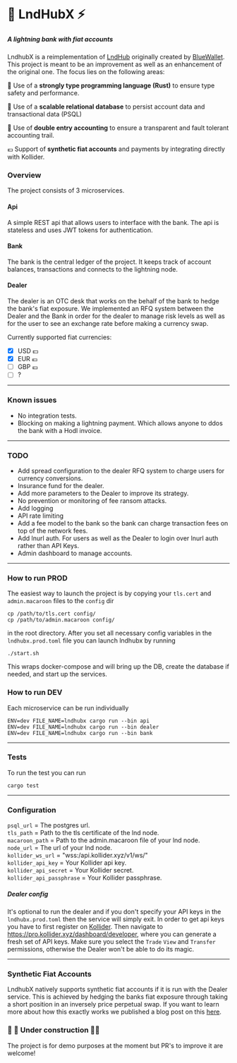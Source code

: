# 🏦 LndHubX ⚡
 
##### A lightning bank with fiat accounts
LndhubX is a reimplementation of [LndHub](https://github.com/BlueWallet/LndHub) originally created by [BlueWallet](https://bluewallet.io/). This project is meant to be an improvement as well as an enhancement of the original one. The focus lies on the following areas:
 
🦀 Use of a **strongly type programming language (Rust)** to ensure type safety and performance.
 
💾 Use of a **scalable relational database** to persist account data and transactional data (PSQL)
 
📒 Use of **double entry accounting** to ensure a transparent and fault tolerant accounting trail.
 
💶 Support of **synthetic fiat accounts** and payments by integrating directly with Kollider.

### Overview
The project consists of 3 microservices.
 
#### Api
A simple REST api that allows users to interface with the bank. The api is stateless and uses JWT tokens for authentication.
 
#### Bank
The bank is the central ledger of the project. It keeps track of account balances, transactions and connects to the lightning node.
 
#### Dealer
The dealer is an OTC desk that works on the behalf of the bank to hedge the bank's fiat exposure. We implemented an RFQ system between the Dealer and the Bank in order for the dealer to manage risk levels as well as for the user to see an exchange rate before making a currency swap.

Currently supported fiat currencies:
- [x] USD 💵
- [x] EUR 💶
- [ ] GBP 💷
- [ ] ?
 
---
 
### Known issues
- No integration tests.
- Blocking on making a lightning payment. Which allows anyone to ddos the bank with a Hodl invoice.
---
### TODO
- Add spread configuration to the dealer RFQ system to charge users for currency conversions.
- Insurance fund for the dealer. 
- Add more parameters to the Dealer to improve its strategy.
- No prevention or monitoring of fee ransom attacks.
- Add logging
- API rate limiting
- Add a fee model to the bank so the bank can charge transaction fees on top of the network fees.
- Add lnurl auth. For users as well as the Dealer to login over lnurl auth rather than API Keys.
- Admin dashboard to manage accounts.
---
 
### How to run PROD
The easiest way to launch the project is by copying your `tls.cert` and `admin.macaroon` files to the `config` dir
```
cp /path/to/tls.cert config/
cp /path/to/admin.macaroon config/
```
in the root directory. After you set all necessary config variables in the `lndhubx.prod.toml` file you can launch lndhubx by running

```
./start.sh
```
This wraps docker-compose and will bring up the DB, create the database if needed, and start up the services.

### How to run DEV
Each microservice can be run individually
 
```
ENV=dev FILE_NAME=lndhubx cargo run --bin api
ENV=dev FILE_NAME=lndhubx cargo run --bin dealer
ENV=dev FILE_NAME=lndhubx cargo run --bin bank
```
-----------
 
### Tests
To run the test you can run
```
cargo test
```
------

 
### Configuration
 
`psql_url` = The postgres url. <br/>
`tls_path` = Path to the tls certificate of the lnd node. <br/>
`macaroon_path` = Path to the admin.macaroon file of your lnd node. <br>
`node_url` = The url of your lnd node. <br>
`kollider_ws_url` = "wss:/api.kollider.xyz/v1/ws/" <br>
`kollider_api_key` = Your Kollider api key. <br>
`kollider_api_secret` = Your Kollider secret. <br>
`kollider_api_passphrase` = Your Kollider passphrase. <br>


##### Dealer config
It's optional to run the dealer and if you don't specify your API keys in the `lndhubx.prod.toml` then the service will simply exit. In order to get api keys you have to first register on [Kollider](https://pro.kollider.xyz). Then navigate to https://pro.kollider.xyz/dashboard/developer, where you can generate a fresh set of API keys. Make sure you select the `Trade` `View` and `Transfer` permissions, otherwise the Dealer won't be able to do its magic.

 --------
 
### Synthetic Fiat Accounts
LndhubX natively supports synthetic fiat accounts if it is run with the Dealer service. This is achieved by hedging the banks fiat exposure through taking a short position in an inversely price perpetual swap. If you want to learn more about how this exactly works we published a blog post on this [here]().

### 🚧 🚨 **Under construction** 🚨🚧
 The project is for demo purposes at the moment but PR's to improve it are welcome! 
 
